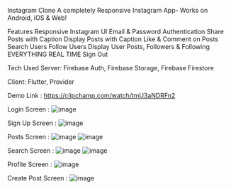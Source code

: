 Instagram Clone
A completely Responsive Instagram App- Works on Android, iOS & Web!

Features
Responsive Instagram UI
Email & Password Authentication
Share Posts with Caption
Display Posts with Caption
Like & Comment on Posts
Search Users
Follow Users
Display User Posts, Followers & Following
EVERYTHING REAL TIME
Sign Out

Tech Used
Server: Firebase Auth, Firebase Storage, Firebase Firestore

Client: Flutter, Provider


Demo Link :
https://clipchamp.com/watch/tmU3aNDRFn2

Login Screen :
![image](https://user-images.githubusercontent.com/110793510/210153840-0feaac74-b2ce-46ce-84be-763015d20d91.png)

Sign Up Screen :
![image](https://user-images.githubusercontent.com/110793510/210153852-377fc22d-3d2d-44c2-8517-06ad7e26eeba.png)

Posts Screen :
![image](https://user-images.githubusercontent.com/110793510/210153861-5af3a670-d2bc-426f-92e0-2da219658575.png)
![image](https://user-images.githubusercontent.com/110793510/210153865-81d4e7f1-efc1-40ff-9196-ee2b2ad21377.png)

Search Screen :
![image](https://user-images.githubusercontent.com/110793510/210153875-9c77487c-a86e-4e54-9c7d-b22a613ddf3b.png)
![image](https://user-images.githubusercontent.com/110793510/210153877-48b6979a-b6d5-4c73-a737-89d2091f4359.png)


Profile Screen :
![image](https://user-images.githubusercontent.com/110793510/210153883-44eda6d9-82fb-42d4-9272-29b58ef5e263.png)


Create Post Screen :
![image](https://user-images.githubusercontent.com/110793510/210153890-1c09077e-eb37-455b-8282-b76db061ee50.png)



